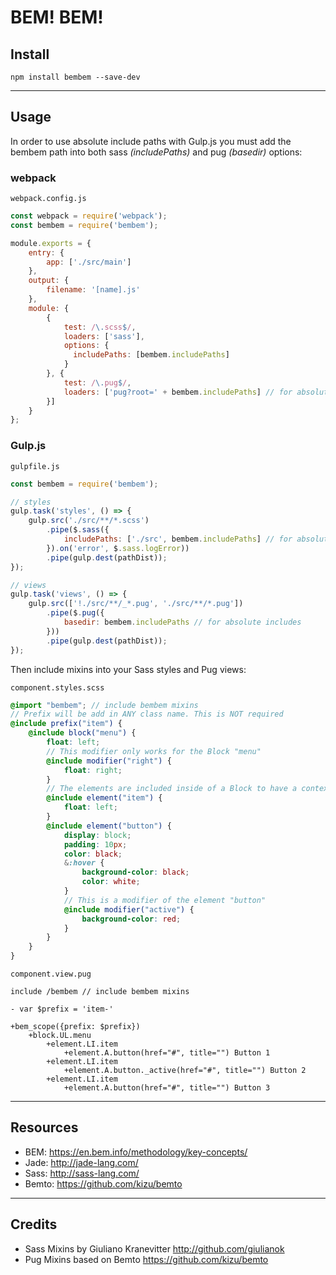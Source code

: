 # BEM! BEM!



## Install
`npm install bembem --save-dev`

---

## Usage

In order to use absolute include paths with Gulp.js you must add the bembem path into both sass _(includePaths)_ and pug _(basedir)_ options:


### webpack

`webpack.config.js`

```javascript
const webpack = require('webpack');
const bembem = require('bembem');

module.exports = {
    entry: {
        app: ['./src/main']
    },
    output: {
        filename: '[name].js'
    },
    module: {
        {
            test: /\.scss$/,
            loaders: ['sass'],
            options: {
              includePaths: [bembem.includePaths]
            }
        }, {
            test: /\.pug$/,
            loaders: ['pug?root=' + bembem.includePaths] // for absolute includes
        }]
    }
};
```

### Gulp.js


`gulpfile.js`

```javascript
const bembem = require('bembem');

// styles
gulp.task('styles', () => {
    gulp.src('./src/**/*.scss')
        .pipe($.sass({
            includePaths: ['./src', bembem.includePaths] // for absolute includes
        }).on('error', $.sass.logError))
        .pipe(gulp.dest(pathDist));
});

// views
gulp.task('views', () => {
    gulp.src(['!./src/**/_*.pug', './src/**/*.pug'])
        .pipe($.pug({
            basedir: bembem.includePaths // for absolute includes
        }))
        .pipe(gulp.dest(pathDist));
});
```

Then include mixins into your Sass styles and Pug views:

`component.styles.scss`
```scss
@import "bembem"; // include bembem mixins
// Prefix will be add in ANY class name. This is NOT required
@include prefix("item") {
    @include block("menu") {
        float: left;
        // This modifier only works for the Block "menu"
        @include modifier("right") {
            float: right;
        }
        // The elements are included inside of a Block to have a context
        @include element("item") {
            float: left;
        }
        @include element("button") {
            display: block;
            padding: 10px;
            color: black;
            &:hover {
                background-color: black;
                color: white;
            }
            // This is a modifier of the element "button"
            @include modifier("active") {
                background-color: red;
            }
        }
    }
}
```

`component.view.pug`
```jade
include /bembem // include bembem mixins

- var $prefix = 'item-'

+bem_scope({prefix: $prefix})
	+block.UL.menu
		+element.LI.item
			+element.A.button(href="#", title="") Button 1
		+element.LI.item
			+element.A.button._active(href="#", title="") Button 2
		+element.LI.item
			+element.A.button(href="#", title="") Button 3
```

---
## Resources
- BEM: https://en.bem.info/methodology/key-concepts/
- Jade: http://jade-lang.com/
- Sass: http://sass-lang.com/
- Bemto: https://github.com/kizu/bemto

---
## Credits
- Sass Mixins by Giuliano Kranevitter <http://github.com/giulianok>
- Pug Mixins based on Bemto <https://github.com/kizu/bemto> 
